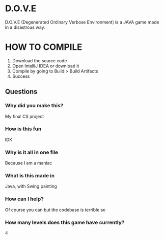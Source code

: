 # D.O.V.E
D.O.V.E (Degenerated Ordinary Verbose Environment) is a JAVA game made in a disastrous way. 

# HOW TO COMPILE
1. Download the source code
2. Open IntelliJ IDEA or download it
3. Compile by going to Build > Build Artifacts
4. Success

## Questions

### Why did you make this?
My final CS project

### How is this fun
IDK

### Why is it all in one file
Because I am a maniac 

### What is this made in
Java, with Swing painting

### How can I help?
Of course you can but the codebase is terrible so

### How many levels does this game have currently?
4
